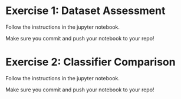 # Exercise 1: Dataset Assessment
Follow the instructions in the jupyter notebook.

Make sure you commit and push your notebook to your repo!

# Exercise 2: Classifier Comparison
Follow the instructions in the jupyter notebook.

Make sure you commit and push your notebook to your repo!

